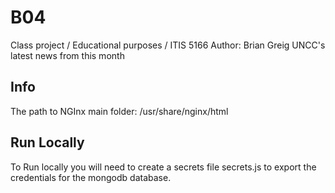 # B04

Class project / Educational purposes / ITIS 5166
Author: Brian Greig
UNCC's latest news from this month

## Info

The path to NGInx main folder:
/usr/share/nginx/html

## Run Locally

To Run locally you will need to create a secrets file secrets.js to export the credentials for the mongodb database.

##
